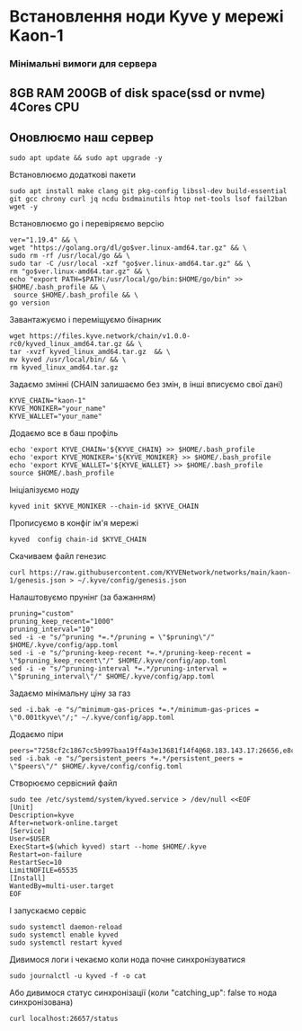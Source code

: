 # Встановлення ноди Kyve у мережі Kaon-1

### Мінімальні вимоги для сервера
## 8GB RAM 200GB of disk space(ssd or nvme) 4Cores CPU

## Оновлюємо наш сервер
```
sudo apt update && sudo apt upgrade -y
```


Встановлюємо додаткові пакети
```
sudo apt install make clang git pkg-config libssl-dev build-essential git gcc chrony curl jq ncdu bsdmainutils htop net-tools lsof fail2ban wget -y
```

Встановлюємо go і перевіряємо версію
```
ver="1.19.4" && \
wget "https://golang.org/dl/go$ver.linux-amd64.tar.gz" && \
sudo rm -rf /usr/local/go && \
sudo tar -C /usr/local -xzf "go$ver.linux-amd64.tar.gz" && \
rm "go$ver.linux-amd64.tar.gz" && \
echo "export PATH=$PATH:/usr/local/go/bin:$HOME/go/bin" >> $HOME/.bash_profile && \
 source $HOME/.bash_profile && \
go version
```

Завантажуємо і переміщуємо бінарник
```
wget https://files.kyve.network/chain/v1.0.0-rc0/kyved_linux_amd64.tar.gz && \
tar -xvzf kyved_linux_amd64.tar.gz  && \
mv kyved /usr/local/bin/ && \
rm kyved_linux_amd64.tar.gz
```

Задаємо змінні (CHAIN залишаємо без змін, в інші вписуємо свої дані)
```
KYVE_CHAIN="kaon-1"
KYVE_MONIKER="your_name"
KYVE_WALLET="your_name"
```

Додаємо все в баш профіль
```
echo 'export KYVE_CHAIN='${KYVE_CHAIN} >> $HOME/.bash_profile 
echo 'export KYVE_MONIKER='${KYVE_MONIKER} >> $HOME/.bash_profile 
echo 'export KYVE_WALLET='${KYVE_WALLET} >> $HOME/.bash_profile 
source $HOME/.bash_profile
```

Ініціалізуємо ноду
```
kyved init $KYVE_MONIKER --chain-id $KYVE_CHAIN
```

Прописуємо в конфіг ім'я мережі
```
kyved  config chain-id $KYVE_CHAIN
```

Скачиваем файл генезис
```
curl https://raw.githubusercontent.com/KYVENetwork/networks/main/kaon-1/genesis.json > ~/.kyve/config/genesis.json
```

Налаштовуємо прунінг (за бажанням)
```
pruning="custom"
pruning_keep_recent="1000"
pruning_interval="10"
sed -i -e "s/^pruning *=.*/pruning = \"$pruning\"/" $HOME/.kyve/config/app.toml
sed -i -e "s/^pruning-keep-recent *=.*/pruning-keep-recent = \"$pruning_keep_recent\"/" $HOME/.kyve/config/app.toml
sed -i -e "s/^pruning-interval *=.*/pruning-interval = \"$pruning_interval\"/" $HOME/.kyve/config/app.toml
```

Задаємо мінімальну ціну за газ
```
sed -i.bak -e "s/^minimum-gas-prices *=.*/minimum-gas-prices = \"0.001tkyve\"/;" ~/.kyve/config/app.toml
```

Додаємо піри
```
peers="7258cf2c1867cc5b997baa19ff4a3e13681f14f4@68.183.143.17:26656,e8c9a0f07bc34fb870daaaef0b3da54dbf9c5a3b@15.235.10.35:26656,801fa026c6d9227874eeaeba288eae3b800aad7f@52.29.15.250:26656,bc8b5fbb40a1b82dfba591035cb137278a21c57d@52.59.65.9:26656,430845649afaad0a817bdf36da63b6f93bbd8bd1@3.67.29.225:26656,b68e5131552e40b9ee70427879eb34e146ef20df@18.194.131.3:26656,78d76da232b5a9a5648baa20b7bd95d7c7b9d249@142.93.161.118:26656,97b5c38213e4a845c9a7449b11d811f149fa6710@65.109.85.170:56656,bbb7a427e04d38c74f574f6f0162e1359b66b330@93.115.25.18:39656,1dfe7262db2b9bf51c3b25030e01c89e62640bb1@65.109.71.35:26656,a01d20a3c64a25f5b9199b0273f95cb1471d2b47@65.108.237.231:28656,7820d73c4449e0e4328c9fc4437b00aef8de33c2@5.161.195.113:26656"
sed -i.bak -e "s/^persistent_peers *=.*/persistent_peers = \"$peers\"/" $HOME/.kyve/config/config.toml
```

Створюємо сервісний файл
```
sudo tee /etc/systemd/system/kyved.service > /dev/null <<EOF
[Unit] 
Description=kyve
After=network-online.target
[Service] 
User=$USER
ExecStart=$(which kyved) start --home $HOME/.kyve
Restart=on-failure 
RestartSec=10 
LimitNOFILE=65535
[Install] 
WantedBy=multi-user.target
EOF
```

І запускаємо сервіс
```
sudo systemctl daemon-reload 
sudo systemctl enable kyved
sudo systemctl restart kyved
```

Дивимося логи і чекаємо коли нода почне синхронізуватися
```
sudo journalctl -u kyved -f -o cat
```

Або дивимося статус синхронізації (коли "catching_up": false то нода синхронізована)
```
curl localhost:26657/status
```




